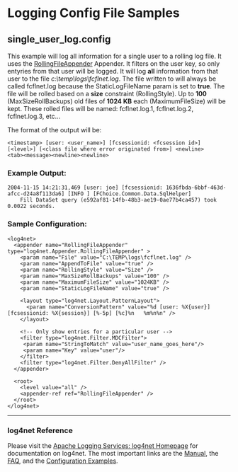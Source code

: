 # Logging Config File Samples

## single_user_log.config

This example will log all information for a single user to a rolling log file. It uses the [RollingFileAppender](http://logging.apache.org/log4net/release/sdk/html/T_log4net_Appender_RollingFileAppender.htm) Appender. It filters on the user key, so only entyries from that user will be logged. It will log **all** information from that user to the file *c:\temp\logs\fcflnet.log*. The file written to will always be called fcflnet.log because the StaticLogFileName param is set to **true**. The file will be rolled based on a **size** constraint (RollingStyle). Up to **100** (MaxSizeRollBackups) old files of **1024 KB** each (MaximumFileSize) will be kept. These rolled files will be named: fcflnet.log.1, fcflnet.log.2, fcflnet.log.3, etc... 

The format of the output will be: 

```
<timestamp> [user: <user_name>] [fcsessionid: <fcsession id>] [<level>] [<class file where error originated from>] <newline> 
<tab><message><newline><newline>
```

### Example Output:

```
2004-11-15 14:21:31,469 [user: joe] [fcsessionid: 1636fbda-6bbf-463d-afcc-d24a8f113da6] [INFO ] [FChoice.Common.Data.SqlHelper]
	Fill DataSet query (e592af81-14fb-48b3-ae19-0ae77b4ca457) took 0.0022 seconds.
```

### Sample Configuration:  

```
<log4net>
  <appender name="RollingFileAppender" type="log4net.Appender.RollingFileAppender" >
    <param name="File" value="C:\TEMP\logs\fcflnet.log" />
    <param name="AppendToFile" value="true" />
    <param name="RollingStyle" value="Size" />
    <param name="MaxSizeRollBackups" value="100" />
    <param name="MaximumFileSize" value="1024KB" />
    <param name="StaticLogFileName" value="true" />
    
    <layout type="log4net.Layout.PatternLayout">
      <param name="ConversionPattern" value="%d [user: %X{user}] [fcsessionid: %X{session}] [%-5p] [%c]%n	%m%n%n" />
    </layout>

    <!-- Only show entries for a particular user -->
    <filter type="log4net.Filter.MDCFilter">
     <param name="StringToMatch" value="user_name_goes_here"/>
     <param name="Key" value="user"/>
    </filter>
    <filter type="log4net.Filter.DenyAllFilter" />
  </appender>
  
  <root>
    <level value="all" />			
    <appender-ref ref="RollingFileAppender" />
  </root>
</log4net>
```

---

### log4net Reference

Please visit the [Apache Logging Services: log4net Homepage](http://logging.apache.org/log4net/index.html) for documentation on log4net. The most important links are the [Manual](http://logging.apache.org/log4net/release/manual/introduction.html), the [FAQ](http://logging.apache.org/log4net/release/faq.html), and the [Configuration Examples](http://logging.apache.org/log4net/release/config-examples.html).

